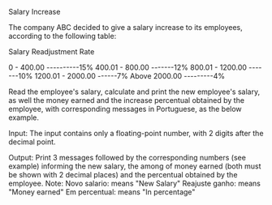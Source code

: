 Salary Increase


The company ABC decided to give a salary increase to its employees, according to the following table:

  Salary	            Readjustment Rate
  
0 - 400.00    ----------15%
400.01 - 800.00  -------12%
800.01 - 1200.00 -------10%
1200.01 - 2000.00 ------7%
Above 2000.00  ---------4%

Read the employee's salary, calculate and print the new employee's salary, as well the money earned and the increase percentual obtained by the employee, with corresponding messages in Portuguese, as the below example.

Input:
The input contains only a floating-point number, with 2 digits after the decimal point.

Output:
Print 3 messages followed by the corresponding numbers (see example) informing the new salary, the among of money earned (both must be shown with 2 decimal places) and the percentual obtained by the employee. Note:
Novo salario:  means "New Salary"
Reajuste ganho: means "Money earned"
Em percentual: means "In percentage"
